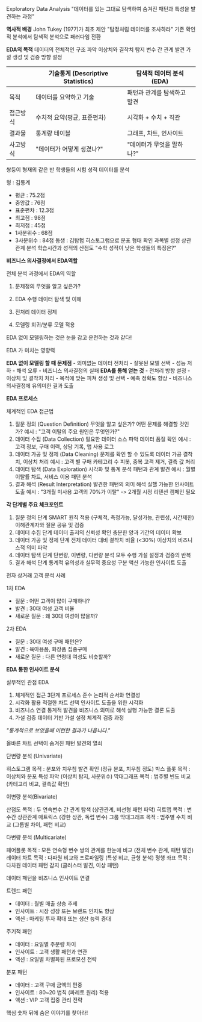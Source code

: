 Exploratory Data Analysis
"데이터를 있는 그대로 탐색하여 숨겨진 패턴과 특성을 발견하는 과정"

**역사적 배경**
John Tukey (1977)가 최초 제안
"탐정처럼 데이터를 조사하라"
기존 확인적 분석에서 탐색적 분석으로 패러다임 전환

**EDA의 목적**
데이터의 전체적인 구조 파악
이상치와 결착치 탐지
변수 간 관계 발견
가설 생성 및 검증 방향 설정


|      | 기술통계 (Descriptive Statistics) | 탐색적 데이터 분석 (EDA) |
| ---- | ----------------------------- | ---------------- |
| 목적   | 데이터를 요약하고 기술                  | 패턴과 관계를 탐색하고 발견  |
| 접근방식 | 수치적 요약(평균, 표준편차)              | 시각화 + 수치 + 직관    |
| 결과물  | 통계량 테이블                       | 그래프, 차트, 인사이트    |
| 사고방식 | "데이터가 어떻게 생겼나?"               | "데이터가 무엇을 말하나?"  |

쌍둥이 형재의 같은 반 학생들의 시험 성적 데이터를 분석

형 : 김통계
- 평균 : 75.2점
- 중앙값 : 76점
- 표준편차 : 12.3점
- 최고점 : 98점
- 최저점 : 45점 
- 1사분위수 : 68점
- 3사분위수 : 84점
동생 : 김탐험
히스토그램으로 분포 형태 확인 과목별 성정 상관관계 분석 학습시간과 성적의 산점도 "수학 성적이 낮은 학생들의 특징은?"

**비즈니스 의사결정에서 EDA역할**

전체 분석 과정에서 EDA의 역할

 1. 문제정의
	무엇을 알고 싶은가?

2. EDA 수행
	데이터 탐색 및 이해
3. 전처리
	데이터 정제
4. 모델링
	회귀/분류 모델 적용

EDA 없이 모델링하는 것은 눈을 감고 운전하는 것과 같다!

EDA 가 미치는 영향력

**EDA 없이 모델링 할 때 문제점**
	- 의미없는 데이터 전처리
	- 잘못된 모델 선택
	- 성능 저하
	- 해석 오류
	- 비즈니스 의사결정의 실패
**EDA를 통해 얻는 것**
	- 전처리 방향 설정
	- 이상치 및 결착치 처리
	- 목적에 맞는 피쳐 생성 및 선택
	- 예측 정확도  향상
	- 비즈니스 의사결정에 유의미한 결과 도출



**EDA 프로세스**

체계적인 EDA 접근법

1. 질문 정의 (Question Definition)
	무엇을 알고 싶은가? 어떤 문제를 해결할 것인가?
	예시 : "고객 이탈의 주요 원인은 무엇인가?"
2. 데이터 수집 (Data Collection)
	필요한 데이터 소스 파악 데이터 품질 확인
	예시 : 고객 정보, 구매 이력, 상담 기록, 앱 사용 로그
3. 데이터 가공 및 정제 (Data Cleaning)
	문제를 확인 할 수 있도록 데이터 가공 결착치, 이상치 처리
	예시 : 고객 별 구매 카테고리 수 피봇, 중복 고객 제거, 결측 값 처리
4. 데이터 탐색 (Data Exploration)
	시각화 및 통계 분석 패턴과 관계 발견
	에시 : 월별 이탈률 차트, 서비스 이용 패턴 분석
5. 결과 해석 (Result Interpretation)
	발견한 패턴의 의미 해석 실핼 가능한 인사이트 도출
	예시 : "3개월 미사용 고객의 70%가 이탈" -> 2개월 시정 리텐션 캠페인 필요

**각 단계별 주요 체크포인트**

1. 질문 정의 단계
	SMART 원칙 적용 (구체적, 측정가능, 달성가능, 관련성, 시간제한)
	이해관계자와 질문 공유 및 검증
2. 데이터 수집 단계
	데이터 출저의 신뢰성 확인
	충분한 양과 기간의 데이터 확보
3. 데이터 가공 및 정제 단계
	전체 데이터 대비 결착치 비율 (<30%)
	이상치의 비즈니스적 의미 파악
4. 데이터 탐색 단계 
	단변량, 이변량, 다변량 분석 모두 수행
	가설 설정과 검증의 반복
5. 결과 해석 단계
	통계적 유의성과 실무적 중요성 구분 
	액션 가능한 인사이트 도출

전자 상거래 고객 분석 사례

1차 EDA
- 질문 : 어떤 고객이 많이 구매하나?
- 발견 : 30대 여성 고객 비율
- 새로운 질문 : 왜 30대 여성이 많을까?

2차 EDA 
- 질문 : 30대 여성 구매 패턴은?
- 발견 : 육아용품, 화장품 집중구매
- 새로운 질문 : 다른 연령대 여성도 비슷할까?

**EDA 통한 인사이트 분석**

실무적인 관점 EDA

1. 체계적인 접근 
	3단계 프로세스 준수
	논리적 순서와 연결성
2. 시각화 활용
	적절한 차트 선택
	인사이트 도출을 위한 시각화
3. 비즈니스 연결
	통계적 발견을 비즈니스 의미로 해석
	실행 가능한 결론 도출
4. 가설 검증
	데이터 기반 가설 설정
	체계적 검증 과정

*"통계적으로 보았을때 이런한 결과가 나옵니다."*

올바른 차트 선택이 숨겨진 패턴 발견의 열쇠

단변량 분석 (Univariate)

히스토그램
목적 : 분포와 치우침 발견 확인
(정규 분포, 치우침 정도)
박스 플롯
목적 : 이상치와 분포 특성 파악
(이상치 탐지, 사분위수)
막대그래프
목적 : 범주별 빈도 비교
(카테고리 비교, 결측값 확인)

이변량 분석(Bivariate)

산점도
목적 : 두 연속변수 간 관계 탐색
(상관관계, 비선형 패턴 파악)
히트맵 
목적 : 변수간 상관관계 매트릭스
(강한 상관, 독립 변수)
그룹 막대그래프
목적 : 범주별 수치 비교
(그룹별 차이, 패턴 비교)

다변량 분석 (Multicariate)

페어플롯
목적 : 모든 연속형 변수 쌍의 관계를 한눈에 비교
(전체 변수 관계, 패턴 발견)
레이터 차트
목적 : 다파원 비교와 프로파일링
(특성 비교, 균형 분석)
평행 좌표 
목적 : 다차원 데이터 패턴 감지 
(클러스터 발견, 이상 패턴)

데이터 패턴을 비즈니스 인사이트 연결

트렌드 패턴 
- 데이터 : 월별 매출 상승 추세
- 인사이트 : 시장 성장 또는 브랜드 인지도 향상
- 액션 : 마케팅 투자 확대 또는 생산 능력 증대

주기적 패턴 
- 데이터 : 요일별 주문량 차이
- 인사이트 : 고객 생활 패턴과 연관
- 액션 : 요일별 차별화된 프로모션 전략

분포 패턴
- 데이터 : 고객 구매 금액의 편중
- 인사이트 : 80~20  법칙 (파레토 원리) 적용
- 액션 : VIP 고객 집중 관리 전략

핵심
숫자 뒤에 숨은 이야기를 찾아라!